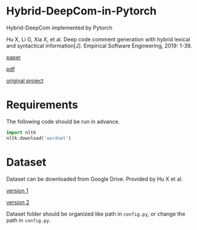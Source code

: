 # Hybrid-DeepCom-in-Pytorch
Hybrid-DeepCom implemented by Pytorch

Hu X, Li G, Xia X, et al. Deep code comment generation with hybrid lexical and syntactical information[J]. Empirical Software Engineering, 2019: 1-39.

[paper](https://link.springer.com/article/10.1007/s10664-019-09730-9)

[pdf](https://link.springer.com/content/pdf/10.1007/s10664-019-09730-9.pdf)

[original project](https://github.com/xing-hu/EMSE-DeepCom)

# Requirements

The following code should be run in advance.

```python
import nltk
nltk.download('wordnet')
```

# Dataset

Dataset can be downloaded from Google Drive. Provided by Hu X et al.

[version 1](https://drive.google.com/drive/folders/1xVhYZjH216aEknDnuLGX0Lnv7KHfHHYp)

[version 2](https://drive.google.com/drive/folders/1Ou9fRsWEKFqH-BvbGOo6mh88XfxZXX7X)

Dataset folder should be organized like path in `config.py`, or change the path in `config.py`.
